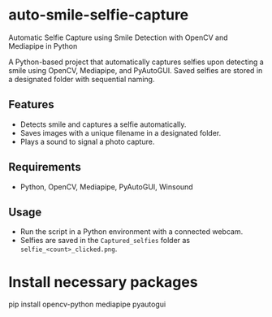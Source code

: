 # auto-smile-selfie-capture
Automatic Selfie Capture using Smile Detection with OpenCV and Mediapipe in Python 


A Python-based project that automatically captures selfies upon detecting a smile using OpenCV, Mediapipe, and PyAutoGUI. Saved selfies are stored in a designated folder with sequential naming.

## Features
- Detects smile and captures a selfie automatically.
- Saves images with a unique filename in a designated folder.
- Plays a sound to signal a photo capture.  
## Requirements
- Python, OpenCV, Mediapipe, PyAutoGUI, Winsound
## Usage
- Run the script in a Python environment with a connected webcam.
- Selfies are saved in the `Captured_selfies` folder as `selfie_<count>_clicked.png`.
# Install necessary packages
pip install opencv-python mediapipe pyautogui
